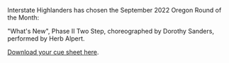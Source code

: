 Interstate Highlanders has chosen the September 2022 Oregon Round of the Month:

"What's New", Phase II Two Step, choreographed by Dorothy Sanders, performed by Herb Alpert.

[Download your cue sheet here](https://www.roundalab.org/CuesheetsDL2/What%27s%20New%2C%20Sanders%2C%20Dorothy_Two%20Step_2.pdf).




